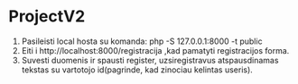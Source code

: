 # ProjectV2
1. Pasileisti local hosta su komanda: php -S 127.0.0.1:8000 -t public
2. Eiti i http://localhost:8000/registracija ,kad pamatyti registracijos forma.
3. Suvesti duomenis ir spausti register, uzsiregistravus atspausdinamas tekstas su vartotojo id(pagrinde, kad zinociau kelintas useris).

